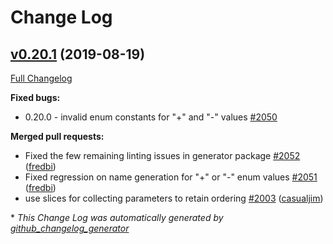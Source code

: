 # Change Log

## [v0.20.1](https://github.com/thetreep/go-swagger/tree/v0.20.1) (2019-08-19)
[Full Changelog](https://github.com/thetreep/go-swagger/compare/v0.20.0...v0.20.1)

**Fixed bugs:**

- 0.20.0 - invalid enum constants for "+" and "-" values [\#2050](https://github.com/thetreep/go-swagger/issues/2050)

**Merged pull requests:**

- Fixed the few remaining linting issues in generator package [\#2052](https://github.com/thetreep/go-swagger/pull/2052) ([fredbi](https://github.com/fredbi))
- Fixed regression on name generation for "+" or "-" enum values [\#2051](https://github.com/thetreep/go-swagger/pull/2051) ([fredbi](https://github.com/fredbi))
- use slices for collecting parameters to retain ordering [\#2003](https://github.com/thetreep/go-swagger/pull/2003) ([casualjim](https://github.com/casualjim))

\* *This Change Log was automatically generated by [github_changelog_generator](https://github.com/skywinder/Github-Changelog-Generator)*
